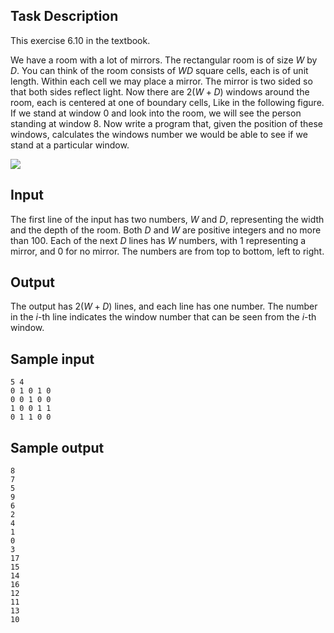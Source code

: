 ## Task Description ##

This exercise 6.10 in the textbook.

We have a room with a lot of mirrors. The rectangular room is of size $W$ by $D$. You can think of the room consists of $WD$ square cells, each is of unit length. Within each cell we may place a mirror. The mirror is two sided so that both sides reflect light. Now there are $2(W+D)$ windows around the room, each is centered at one of boundary cells, Like in the following figure. If we stand at window 0 and look into the room, we will see the person standing at window 8. Now write a program that, given the position of these windows, calculates the windows number we would be able to see if we stand at a particular window.

![](/images/problems/4.png)

## Input ##

The first line of the input has two numbers, $W$ and $D$, representing the width and the depth of the room. Both $D$ and $W$ are positive integers and no more than 100. Each of the next $D$ lines has $W$ numbers, with 1 representing a mirror, and 0 for no mirror. The numbers are from top to bottom, left to right.

## Output ##

The output has $2(W+D)$ lines, and each line has one number. The number in the $i$-th line indicates the window number that can be seen from the $i$-th window.

## Sample input ##
```
5 4
0 1 0 1 0
0 0 1 0 0
1 0 0 1 1
0 1 1 0 0
```

## Sample output ##
```
8
7
5
9
6
2
4
1
0
3
17
15
14
16
12
11
13
10
```

